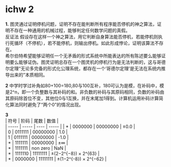 # ichw 2
**1.** 图灵通过证明停机问题，证明不存在能判断所有程序能否停机的神之算法，证明不存在一种通用的机械过程，能够判定任何数学问题的真假。  
      反证法 假设存在这样一个神之算法，用它判断自身算法能否停机，若能停机则执行死循环（不停机），若不能停机，则输出停机。如此形成悖论，证明该算法不存在。  
      希尔伯特希望能够证明任一个无矛盾的形式系统中所能表达的所有陈述要么能够证明要么能够证伪。图灵证明总存在一个图灵机的停机行为是无法判断的，这与哥德尔定理“无论多完备的形式化公理系统，都存在一个‘哥德尔定理’是无法在系统内推导出来的”本质相同。
      
**2** 中学时学过补角如80+100=180,80与100互补，180可认为是模，在补码中，模是2^n，即一个负整数与其补码的和。非负数的补码与其原码相同，负数的补码由其原码除首位不变，其他位0与1互换，并在末尾加1得到。计算机运用补码计算简化算法同时避免了“两个0”的情况出现。  

**3**  
| 符号 | 阶码 | 尾数 | 数值 |  
| ----- | ----- | ---- | ----- | 
| * | 0000000 | 00000000 | ±0.0 |  
| 0 | 0111111 | 00000000 | 1.0 |  
| 1 | 0111111 | 00000000 | -1.0 |  
| * | 1111111 | 00000000 | ±∞  |  
| * | 1111111 | non zero | NaN |  
| * | 1111110 | 11111111 | ±(2−2^{−8}) × 2^{63} |  
| * | 0000000 | 11111111 | ±(1−2^{-8}) × 2^{−62} |
